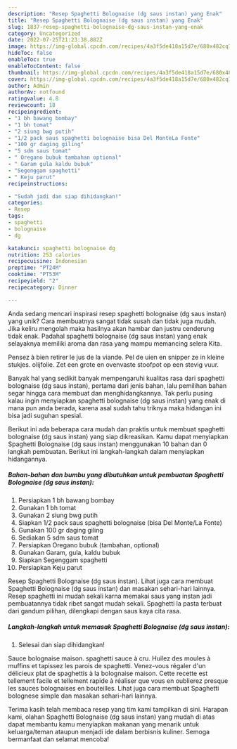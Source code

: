 ```yaml
---
description: "Resep Spaghetti Bolognaise (dg saus instan) yang Enak"
title: "Resep Spaghetti Bolognaise (dg saus instan) yang Enak"
slug: 1837-resep-spaghetti-bolognaise-dg-saus-instan-yang-enak
category: Uncategorized
date: 2022-07-25T21:23:38.882Z
image: https://img-global.cpcdn.com/recipes/4a3f5de418a15d7e/680x482cq70/spaghetti-bolognaise-dg-saus-instan-foto-resep-utama.jpg
hideToc: false
enableToc: true
enableTocContent: false
thumbnail: https://img-global.cpcdn.com/recipes/4a3f5de418a15d7e/680x482cq70/spaghetti-bolognaise-dg-saus-instan-foto-resep-utama.jpg
cover: https://img-global.cpcdn.com/recipes/4a3f5de418a15d7e/680x482cq70/spaghetti-bolognaise-dg-saus-instan-foto-resep-utama.jpg
author: Admin
authorAv: notfound
ratingvalue: 4.8
reviewcount: 18
recipeingredient:
- "1 bh bawang bombay"
- "1 bh tomat"
- "2 siung bwg putih"
- "1/2 pack saus spaghetti bolognaise bisa Del MonteLa Fonte"
- "100 gr daging giling"
- "5 sdm saus tomat"
- " Oregano bubuk tambahan optional"
- " Garam gula kaldu bubuk"
- "Segenggam spaghetti"
- " Keju parut"
recipeinstructions:

- "Sudah jadi dan siap dihidangkan!"
categories:
- Resep
tags:
- spaghetti
- bolognaise
- dg

katakunci: spaghetti bolognaise dg 
nutrition: 253 calories
recipecuisine: Indonesian
preptime: "PT24M"
cooktime: "PT53M"
recipeyield: "2"
recipecategory: Dinner

---
```





Anda sedang mencari inspirasi resep spaghetti bolognaise (dg saus instan) yang unik? Cara membuatnya sangat tidak susah dan tidak juga mudah. Jika keliru mengolah maka hasilnya akan hambar dan justru cenderung tidak enak. Padahal spaghetti bolognaise (dg saus instan) yang enak selayaknya memiliki aroma dan rasa yang mampu memancing selera Kita.





Pensez à bien retirer le jus de la viande. Pel de uien en snipper ze in kleine stukjes. olijfolie. Zet een grote en ovenvaste stoofpot op een stevig vuur.

Banyak hal yang sedikit banyak mempengaruhi kualitas rasa dari spaghetti bolognaise (dg saus instan), pertama dari jenis bahan, lalu pemilihan bahan segar hingga cara membuat dan menghidangkannya. Tak perlu pusing kalau ingin menyiapkan spaghetti bolognaise (dg saus instan) yang enak di mana pun anda berada, karena asal sudah tahu triknya maka hidangan ini bisa jadi suguhan spesial.






Berikut ini ada beberapa cara mudah dan praktis untuk membuat spaghetti bolognaise (dg saus instan) yang siap dikreasikan. Kamu dapat menyiapkan Spaghetti Bolognaise (dg saus instan) menggunakan 10 bahan dan 0 langkah pembuatan. Berikut ini langkah-langkah dalam menyiapkan hidangannya.

<!--inarticleads1-->

##### Bahan-bahan dan bumbu yang dibutuhkan untuk pembuatan Spaghetti Bolognaise (dg saus instan):

1. Persiapkan 1 bh bawang bombay
1. Gunakan 1 bh tomat
1. Gunakan 2 siung bwg putih
1. Siapkan 1/2 pack saus spaghetti bolognaise (bisa Del Monte/La Fonte)
1. Gunakan 100 gr daging giling
1. Sediakan 5 sdm saus tomat
1. Persiapkan  Oregano bubuk (tambahan, optional)
1. Gunakan  Garam, gula, kaldu bubuk
1. Siapkan Segenggam spaghetti
1. Persiapkan  Keju parut


Resep Spaghetti Bolognaise (dg saus instan). Lihat juga cara membuat Spaghetti Bolognaise (dg saus instan) dan masakan sehari-hari lainnya. Resep spaghetti ini mudah sekali karna memakai saus yang instan jadi pembuatannya tidak ribet sangat mudah sekali. Spaghetti la pasta terbuat dari gandum pilihan, dilengkapi dengan saus kaya cita rasa. 

<!--inarticleads2-->

##### Langkah-langkah untuk memasak Spaghetti Bolognaise (dg saus instan):


1. Selesai dan siap dihidangkan!

Sauce bolognaise maison. spaghetti sauce à cru. Huilez des moules à muffins et tapissez les parois de spaghetti. Venez-vous régaler d&#39;un délicieux plat de spaghettis à la bolognaise maison. Cette recette est tellement facile et tellement rapide à réaliser que vous en oublierez presque les sauces bolognaises en bouteilles. Lihat juga cara membuat Spaghetti bolognese simple dan masakan sehari-hari lainnya. 

Terima kasih telah membaca resep yang tim kami tampilkan di sini. Harapan kami, olahan Spaghetti Bolognaise (dg saus instan) yang mudah di atas dapat membantu kamu menyiapkan makanan yang menarik untuk keluarga/teman ataupun menjadi ide dalam berbisnis kuliner. Semoga bermanfaat dan selamat mencoba!

